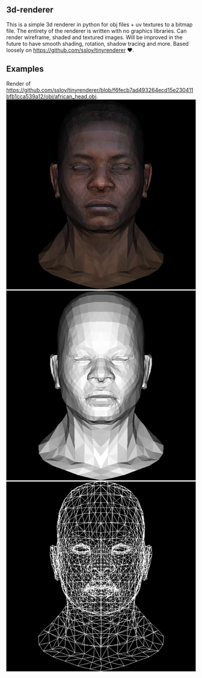 ## 3d-renderer
This is a simple 3d renderer in python for obj files + uv textures to a bitmap file. The entirety of the renderer is written with no graphics libraries. Can render wireframe, shaded and textured images. Will be improved in the future to have smooth shading, rotation, shadow tracing and more. Based loosely on https://github.com/ssloy/tinyrenderer ❤️. 

## Examples
Render of https://github.com/ssloy/tinyrenderer/blob/f6fecb7ad493264ecd15e230411bfb1cca539a12/obj/african_head.obj. 
![](renders/shaded.bmp)
![](renders/out.bmp) 
![](renders/wire.bmp) 
 
